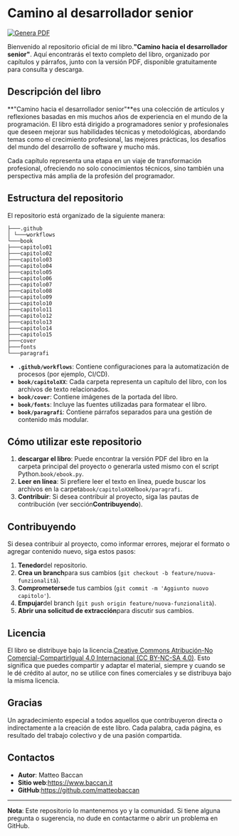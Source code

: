 # Camino al desarrollador senior

[![Genera PDF](https://github.com/matteobaccan/PathToSeniorDeveloper/actions/workflows/generatepdf.yml/badge.svg)](https://github.com/matteobaccan/PathToSeniorDeveloper/actions/workflows/generatepdf.yml)

Bienvenido al repositorio oficial de mi libro.**"Camino hacia el desarrollador senior"**. Aquí encontrarás el texto completo del libro, organizado por capítulos y párrafos, junto con la versión PDF, disponible gratuitamente para consulta y descarga.

## Descripción del libro

**"Camino hacia el desarrollador senior"**es una colección de artículos y reflexiones basadas en mis muchos años de experiencia en el mundo de la programación. El libro está dirigido a programadores senior y profesionales que deseen mejorar sus habilidades técnicas y metodológicas, abordando temas como el crecimiento profesional, las mejores prácticas, los desafíos del mundo del desarrollo de software y mucho más.

Cada capítulo representa una etapa en un viaje de transformación profesional, ofreciendo no solo conocimientos técnicos, sino también una perspectiva más amplia de la profesión del programador.

## Estructura del repositorio

El repositorio está organizado de la siguiente manera:

```text
├───.github
│ └───workflows
└───book
├───capitolo01
├───capitolo02
├───capitolo03
├───capitolo04
├───capitolo05
├───capitolo06
├───capitolo07
├───capitolo08
├───capitolo09
├───capitolo10
├───capitolo11
├───capitolo12
├───capitolo13
├───capitolo14
├───capitolo15
├───cover
├───fonts
└───paragrafi
```

-   **`.github/workflows`**: Contiene configuraciones para la automatización de procesos (por ejemplo, CI/CD).
-   **`book/capitoloXX`**: Cada carpeta representa un capítulo del libro, con los archivos de texto relacionados.
-   **`book/cover`**: Contiene imágenes de la portada del libro.
-   **`book/fonts`**: Incluye las fuentes utilizadas para formatear el libro.
-   **`book/paragrafi`**: Contiene párrafos separados para una gestión de contenido más modular.

## Cómo utilizar este repositorio

1.  **descargar el libro**: Puede encontrar la versión PDF del libro en la carpeta principal del proyecto o generarla usted mismo con el script Python.`book/ebook.py`.
2.  **Leer en línea**: Si prefiere leer el texto en línea, puede buscar los archivos en la carpeta`book/capitoloXX`el`book/paragrafi`.
3.  **Contribuir**: Si desea contribuir al proyecto, siga las pautas de contribución (ver sección**Contribuyendo**).

## Contribuyendo

Si desea contribuir al proyecto, como informar errores, mejorar el formato o agregar contenido nuevo, siga estos pasos:

1.  **Tenedor**del repositorio.
2.  **Crea un branch**para sus cambios (`git checkout -b feature/nuova-funzionalità`).
3.  **Comprometerse**de tus cambios (`git commit -m 'Aggiunto nuovo capitolo'`).
4.  **Empujar**del branch (`git push origin feature/nuova-funzionalità`).
5.  **Abrir una solicitud de extracción**para discutir sus cambios.

## Licencia

El libro se distribuye bajo la licencia.[Creative Commons Atribución-No Comercial-CompartirIgual 4.0 Internacional (CC BY-NC-SA 4.0)](https://creativecommons.org/licenses/by-nc-sa/4.0/). Esto significa que puedes compartir y adaptar el material, siempre y cuando se le dé crédito al autor, no se utilice con fines comerciales y se distribuya bajo la misma licencia.

## Gracias

Un agradecimiento especial a todos aquellos que contribuyeron directa o indirectamente a la creación de este libro. Cada palabra, cada página, es resultado del trabajo colectivo y de una pasión compartida.

## Contactos

-   **Autor**: Matteo Baccan
-   **Sitio web**:<https://www.baccan.it>
-   **GitHub**:<https://github.com/matteobaccan>

* * *

**Nota**: Este repositorio lo mantenemos yo y la comunidad. Si tiene alguna pregunta o sugerencia, no dude en contactarme o abrir un problema en GitHub.
